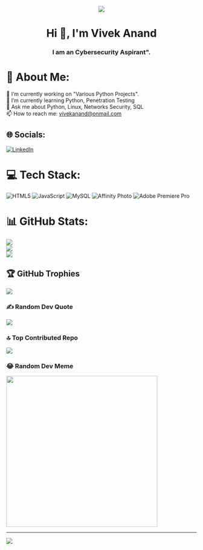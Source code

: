 <p align="center"> <img src="https://camo.githubusercontent.com/48ec00ed4c84e771db4a1db90b56352923a8d644452a32b434d68e97006c9337/68747470733a2f2f63686b736b696c6c732e636f6d2f77702d636f6e74656e742f75706c6f6164732f323032302f30342f504e432d416e696d617465642d42616e6e6572732e676966"/> </p>

<h1 align="center">Hi 👋, I'm Vivek Anand</h1>
<h3 align="center">I am an Cybersecurity Aspirant".</h3>

# 💫 About Me:
🔭 I’m currently working on "Various Python Projects".<br>🌱 I’m currently learning Python, Penetration Testing<br>💬 Ask me about Python, Linux, Networks Security, SQL<br>📫 How to reach me: vivekanand@onmail.com


## 🌐 Socials:
[![LinkedIn](https://img.shields.io/badge/LinkedIn-%230077B5.svg?logo=linkedin&logoColor=white)](https://linkedin.com/in/ivivekanand) 

# 💻 Tech Stack:
![HTML5](https://img.shields.io/badge/html5-%23E34F26.svg?style=for-the-badge&logo=html5&logoColor=white) ![JavaScript](https://img.shields.io/badge/javascript-%23323330.svg?style=for-the-badge&logo=javascript&logoColor=%23F7DF1E) ![MySQL](https://img.shields.io/badge/mysql-%2300000f.svg?style=for-the-badge&logo=mysql&logoColor=white) ![Affinity Photo](https://img.shields.io/badge/affinityphoto-%237E4DD2.svg?style=for-the-badge&logo=affinity-photo&logoColor=white) ![Adobe Premiere Pro](https://img.shields.io/badge/Adobe%20Premiere%20Pro-9999FF.svg?style=for-the-badge&logo=Adobe%20Premiere%20Pro&logoColor=white)
# 📊 GitHub Stats:
![](https://github-readme-stats.vercel.app/api?username=imvivekanand&theme=algolia&hide_border=false&include_all_commits=true&count_private=false)<br/>
![](https://github-readme-streak-stats.herokuapp.com/?user=imvivekanand&theme=algolia&hide_border=false)<br/>
![](https://github-readme-stats.vercel.app/api/top-langs/?username=imvivekanand&theme=algolia&hide_border=false&include_all_commits=true&count_private=false&layout=compact)

## 🏆 GitHub Trophies
![](https://github-profile-trophy.vercel.app/?username=imvivekanand&theme=algolia&no-frame=false&no-bg=false&margin-w=4)

### ✍️ Random Dev Quote
![](https://quotes-github-readme.vercel.app/api?type=horizontal&theme=radical)

### 🔝 Top Contributed Repo
![](https://github-contributor-stats.vercel.app/api?username=imvivekanand&limit=5&theme=algolia&combine_all_yearly_contributions=true)

### 😂 Random Dev Meme
<img src='https://randommeme-five.vercel.app/' style="height: 400px;"/>

---
[![](https://visitcount.itsvg.in/api?id=imvivekanand&icon=2&color=4)](https://visitcount.itsvg.in)

<!-- Proudly created with GPRM ( https://gprm.itsvg.in ) -->

